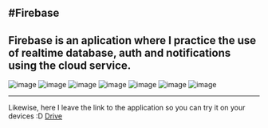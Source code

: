 #Firebase
---
Firebase is an aplication where I practice the use of realtime database, auth and notifications using the cloud service.
---
![image](https://github.com/SrbastianM/Firebase/assets/61092885/20db0b75-b1df-42b2-b7e8-8656ee118ad6)
![image](https://github.com/SrbastianM/Firebase/assets/61092885/f9aa7533-ad66-4a2e-b8a5-237da00a0bad)
![image](https://github.com/SrbastianM/Firebase/assets/61092885/641e31c4-0523-4ef9-bf80-dd7edbcfae4c)
![image](https://github.com/SrbastianM/Firebase/assets/61092885/7ec16f29-c0e8-4d27-8e3c-4bcbfa7e1a19)
![image](https://github.com/SrbastianM/Firebase/assets/61092885/abbc88c2-74cb-4fec-b4dd-f7bea2747921)
![image](https://github.com/SrbastianM/Firebase/assets/61092885/9e485426-2793-4546-a52e-e13caeea211a)
![image](https://github.com/SrbastianM/Firebase/assets/61092885/f94ac625-4eff-4413-8c88-8342ed248e8c)

--- 
Likewise, here I leave the link to the application so you can try it on your devices :D
[Drive](https://drive.google.com/file/d/1Aie7C4pCwyIYxjzJlqReYxiKJCOAN1n3/view?usp=sharing)
